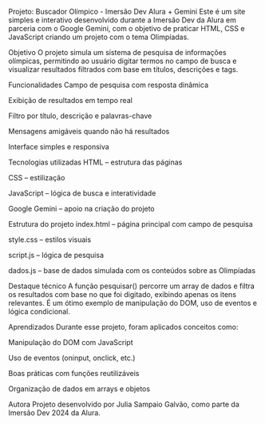 Projeto: Buscador Olímpico - Imersão Dev Alura + Gemini
Este é um site simples e interativo desenvolvido durante a Imersão Dev da Alura em parceria com o Google Gemini, com o objetivo de praticar HTML, CSS e JavaScript criando um projeto com o tema Olimpíadas.

Objetivo
O projeto simula um sistema de pesquisa de informações olímpicas, permitindo ao usuário digitar termos no campo de busca e visualizar resultados filtrados com base em títulos, descrições e tags.

Funcionalidades
Campo de pesquisa com resposta dinâmica

Exibição de resultados em tempo real

Filtro por título, descrição e palavras-chave

Mensagens amigáveis quando não há resultados

Interface simples e responsiva

Tecnologias utilizadas
HTML – estrutura das páginas

CSS – estilização

JavaScript – lógica de busca e interatividade

Google Gemini – apoio na criação do projeto

Estrutura do projeto
index.html – página principal com campo de pesquisa

style.css – estilos visuais

script.js – lógica de pesquisa

dados.js – base de dados simulada com os conteúdos sobre as Olimpíadas

Destaque técnico
A função pesquisar() percorre um array de dados e filtra os resultados com base no que foi digitado, exibindo apenas os itens relevantes. É um ótimo exemplo de manipulação do DOM, uso de eventos e lógica condicional.

Aprendizados
Durante esse projeto, foram aplicados conceitos como:

Manipulação do DOM com JavaScript

Uso de eventos (oninput, onclick, etc.)

Boas práticas com funções reutilizáveis

Organização de dados em arrays e objetos

Autora
Projeto desenvolvido por Julia Sampaio Galvão, como parte da Imersão Dev 2024 da Alura.

